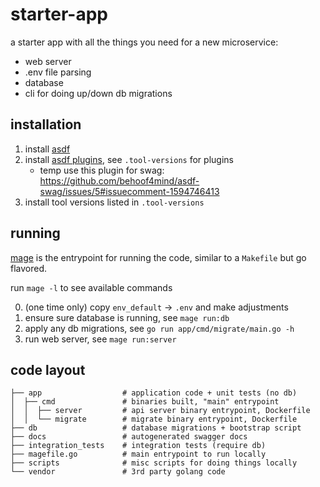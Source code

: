 # starter-app

a starter app with all the things you need for a new microservice:

- web server
- .env file parsing
- database
- cli for doing up/down db migrations

## installation

1. install [asdf](https://github.com/asdf-vm/asdf)
2. install [asdf plugins](https://github.com/asdf-vm/asdf-plugins), see `.tool-versions` for plugins
   - temp use this plugin for swag: https://github.com/behoof4mind/asdf-swag/issues/5#issuecomment-1594746413
3. install tool versions listed in `.tool-versions`

## running

[mage](https://magefile.org/) is the entrypoint for running the code, similar to a `Makefile` but go flavored.

run `mage -l` to see available commands

0. (one time only) copy `env_default` -> `.env` and make adjustments
1. ensure sure database is running, see `mage run:db`
2. apply any db migrations, see `go run app/cmd/migrate/main.go -h`
3. run web server, see `mage run:server`

## code layout

```
├── app                  # application code + unit tests (no db)
│  ├── cmd               # binaries built, "main" entrypoint
│  │  ├── server         # api server binary entrypoint, Dockerfile
│  │  └── migrate        # migrate binary entrypoint, Dockerfile
├── db                   # database migrations + bootstrap script
├── docs                 # autogenerated swagger docs
├── integration_tests    # integration tests (require db)
├── magefile.go          # main entrypoint to run locally
├── scripts              # misc scripts for doing things locally
└── vendor               # 3rd party golang code
```

